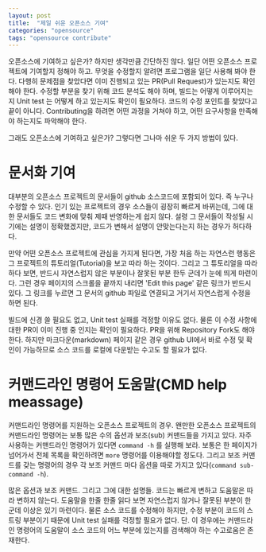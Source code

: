 ```yaml
---
layout: post
title:  "제일 쉬운 오픈소스 기여"
categories: "opensource"
tags: "opensource contribute"
---
```

오픈소스에 기여하고 싶은가? 하지만 생각만큼 간단하진 않다. 일단 어떤 오픈소스 프로젝트에 기여할지 정해야 하고. 무엇을 수정할지 알려면 프로그램을 일단 사용해 봐야 한다. 다행히 문제점을 찾았다면 이미 진행되고 있는 PR(Pull Request)가 있는지도 확인해야 한다. 수정할 부분을 찾기 위해 코드 분석도 해야 하며, 빌드는 어떻게 이루어지는지 Unit test 는 어떻게 하고 있는지도 확인이 필요하다. 코드의 수정 포인트를 찾았다고 끝이 아니다. Contributing을 하려면 어떤 과정을 거쳐야 하고, 어떤 요구사항을 만족해야 하는지도 파악해야 한다.

그래도 오픈소스에 기여하고 싶은가? 그렇다면 그나마 쉬운 두 가지 방법이 있다.

# 문서화 기여
대부분의 오픈소스 프로젝트의 문서들이 github 소스코드에 포함되어 있다. 즉 누구나 수정할 수 있다. 인기 있는 프로젝트의 경우 소스들이 굉장히 빠르게 바뀌는데, 그에 대한 문서들도 코드 변화에 맞춰 제때 반영하는게 쉽지 않다. 설령 그 문서들이 작성될 시기에는 설명이 정확했겠지만, 코드가 변해서 설명이 안맞는다는지 하는 경우가 허다하다.

만약 어떤 오픈소스 프로젝트에 관심을 가지게 된다면, 가장 처음 하는 자연스런 행동은 그 프로젝트의 튜토리얼(Tutorial)을 보고 따라 하는 것이다. 그리고 그 튜토리얼을 따라 하다 보면, 반드시 자연스럽지 않은 부분이나 잘못된 부분 한두 군데가 눈에 띄게 마련이다. 그런 경우 페이지의 스크롤을 끝까지 내리면 'Edit this page' 같은 링크가 반드시 있다. 그 링크를 누르면 그 문서의 github 파일로 연결되고 거기서 자연스럽게 수정을 하면 된다.

빌드에 신경 쓸 필요도 없고, Unit test 실패를 걱정할 이유도 없다. 물론 이 수정 사항에 대한 PR이 이미 진행 중 인지는 확인이 필요하다. PR을 위해 Repository Fork도 해야한다. 하지만 마크다운(markdown) 페이지 같은 경우 github UI에서 바로 수정 및 확인이 가능하므로 소스 코드를 로컬에 다운받는 수고도 할 필요가 없다.

# 커맨드라인 명령어 도움말(CMD help meassage)

커맨드라인 명령어를 지원하는 오픈소스 프로젝트의 경우. 왠만한 오픈소스 프로젝트의 커맨드라인 명령어는 보통 많은 수의 옵션과 보조(sub) 커맨드들을 가지고 있다. 자주 사용하는 커맨드라인 명령어가 있다면 `command -h` 를 실행해 보라. 보통은 한 페이지가 넘어가서 전체 목록을 확인하려면 `more` 명령어를 이용해야할 정도다. 그리고 보조 커맨드를 갖는 명령어의 경우 각 보조 커맨드 마다 옵션을 따로 가지고 있다(`command sub-command -h`).

많은 옵션과 보조 커맨드. 그리고 그에 대한 설명들. 코드는 빠르게 변하고 도움말은 따라 변하지 않는다. 도움말을 한줄 한줄 읽다 보면 자연스럽지 않거나 잘못된 부분이 한 군데 이상은 있기 마련이다. 물론 소스 코드를 수정해야 하지만, 수정 부분이 코드의 스트링 부분이기 때문에 Unit test 실패를 걱정할 필요가 없다. 단. 이 경우에는 커맨드라인 명령어의 도움말이 소스 코드의 어느 부분에 있는지를 검색해야 하는 수고로움은 존재한다.
